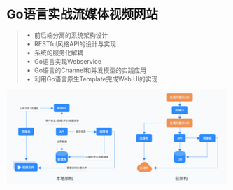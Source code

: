 # Go语言实战流媒体视频网站

> - 前后端分离的系统架构设计
> - RESTful风格API的设计与实现
> - 系统的服务化解耦
> - Go语言实现Webservice
> - Go语言的Channel和并发模型的实践应用
> - 利用Go语言原生Template完成Web UI的实现
> 
> 

![](./arts/1.png)